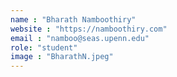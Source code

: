 ```yaml
---
name : "Bharath Namboothiry"
website : "https://namboothiry.com"
email : "namboo@seas.upenn.edu"
role: "student"
image : "BharathN.jpeg"
---
```

